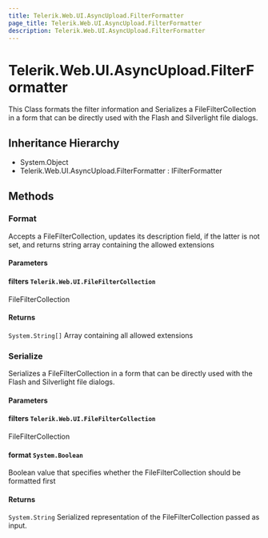 ```yaml
---
title: Telerik.Web.UI.AsyncUpload.FilterFormatter
page_title: Telerik.Web.UI.AsyncUpload.FilterFormatter
description: Telerik.Web.UI.AsyncUpload.FilterFormatter
---
```


# Telerik.Web.UI.AsyncUpload.FilterFormatter

This Class formats the filter information and
            Serializes a FileFilterCollection in a form that
            can be directly used with the Flash and Silverlight file dialogs.

## Inheritance Hierarchy

* System.Object
* Telerik.Web.UI.AsyncUpload.FilterFormatter : IFilterFormatter

## Methods

###  Format

Accepts a FileFilterCollection, updates its description field, if the latter is not set,
            and returns string array containing the allowed extensions

#### Parameters

#### filters `Telerik.Web.UI.FileFilterCollection`

FileFilterCollection

#### Returns

`System.String[]` Array containing all allowed extensions

###  Serialize

Serializes a FileFilterCollection in a form that can be directly used with
            the Flash and Silverlight file dialogs.

#### Parameters

#### filters `Telerik.Web.UI.FileFilterCollection`

FileFilterCollection

#### format `System.Boolean`

Boolean value that specifies whether the FileFilterCollection should be formatted first

#### Returns

`System.String` Serialized representation of the FileFilterCollection passed as input.

